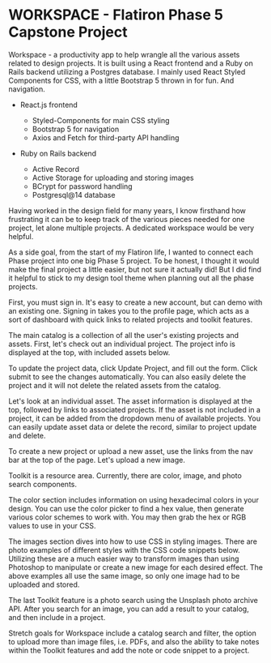 # WORKSPACE - Flatiron Phase 5 Capstone Project

Workspace - a productivity app to help wrangle all the various assets related to design projects. It is built using a React frontend and a Ruby on Rails backend utilizing a Postgres database. I mainly used React Styled Components for CSS, with a little Bootstrap 5 thrown in for fun. And navigation.

* React.js frontend
  * Styled-Components for main CSS styling
  * Bootstrap 5 for navigation
  * Axios and Fetch for third-party API handling

* Ruby on Rails backend
  * Active Record
  * Active Storage for uploading and storing images
  * BCrypt for password handling
  * Postgresql@14 database

Having worked in the design field for many years, I know firsthand how frustrating it can be to keep track of the various pieces needed for one project, let alone multiple projects. A dedicated workspace would be very helpful. 

As a side goal, from the start of my Flatiron life, I wanted to connect each Phase project into one big Phase 5 project. To be honest, I thought it would make the final project a little easier, but not sure it actually did! But I did find it helpful to stick to my design tool theme when planning out all the phase projects.

First, you must sign in. It's easy to create a new account, but can demo with an existing one. Signing in takes you to the profile page, which acts as a sort of dashboard with quick links to related projects and toolkit features.

The main catalog is a collection of all the user's existing projects and assets. First, let's check out an individual project. The project info is displayed at the top, with included assets below.

To update the project data, click Update Project, and fill out the form. Click submit to see the changes automatically. You can also easily delete the project and it will not delete the related assets from the catalog.

Let's look at an individual asset. The asset information is displayed at the top, followed by links to associated projects. If the asset is not included in a project, it can be added from the dropdown  menu of available projects. You can easily update asset data or delete the record, similar to project update and delete.

To create a new project or upload a new asset, use the links from the nav bar at the top of the page. Let's upload a new image.

Toolkit is a resource area. Currently, there are color, image, and photo search components.

The color section includes information on using hexadecimal colors in your design. You can use the color picker to find a hex value, then generate various color schemes to work with. You may then grab the hex or RGB values to use in your CSS.

The images section dives into how to use CSS in styling images. There are photo examples of different styles with the CSS code snippets below. Utilizing these are a much easier way to transform images than using Photoshop to manipulate or create a new image for each desired effect. The above examples all use the same image, so only one image had to be uploaded and stored.

The last Toolkit feature is a photo search using the Unsplash photo archive API. After you search for an image, you can add a result to your catalog, and then include in a project.

Stretch goals for Workspace include a catalog search and filter, the option to upload more than image files, i.e. PDFs, and also the ability to take notes within the Toolkit features and add the note or code snippet to a project.